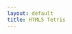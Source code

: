 ```yaml
---
layout: default
title: HTML5 Tetris
---
```


<html>
    <head>
        <title>HTML5 Tetris</title>
        <link rel='stylesheet' href='main.css' />
    </head>
    <body>
        <audio id="clearsound" src="sound/pop.ogg" preload="auto"></audio>
        <canvas width='300' height='600'></canvas>
        <script src='js/tetris.js'></script>
        <script src='js/controller.js'></script>
        <script src='js/render.js'></script>
    </body>
</html>
